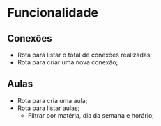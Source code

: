 # Funcionalidade

## Conexões
- Rota para listar o total de conexões realizadas;
- Rota para criar uma nova conexão;

## Aulas
- Rota para cria uma aula;
- Rota para listar aulas;
  - Filtrar por matéria, dia da semana e horário;
